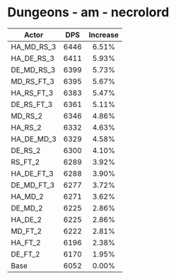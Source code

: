 # Dungeons - am - necrolord
| Actor | DPS | Increase |
|---|:---:|:---:|
|HA_MD_RS_3|6446|6.51%|
|HA_DE_RS_3|6411|5.93%|
|DE_MD_RS_3|6399|5.73%|
|MD_RS_FT_3|6395|5.67%|
|HA_RS_FT_3|6383|5.47%|
|DE_RS_FT_3|6361|5.11%|
|MD_RS_2|6346|4.86%|
|HA_RS_2|6332|4.63%|
|HA_DE_MD_3|6329|4.58%|
|DE_RS_2|6300|4.10%|
|RS_FT_2|6289|3.92%|
|HA_DE_FT_3|6288|3.90%|
|DE_MD_FT_3|6277|3.72%|
|HA_MD_2|6271|3.62%|
|DE_MD_2|6225|2.86%|
|HA_DE_2|6225|2.86%|
|MD_FT_2|6222|2.81%|
|HA_FT_2|6196|2.38%|
|DE_FT_2|6170|1.95%|
|Base|6052|0.00%|

